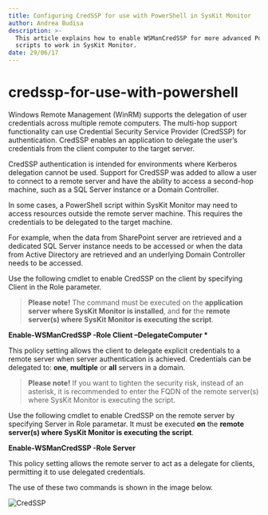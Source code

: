```yaml
---
title: Configuring CredSSP for use with PowerShell in SysKit Monitor
author: Andrea Budisa
description: >-
  This article explains how to enable WSManCredSSP for more advanced PowerShell
  scripts to work in SysKit Monitor.
date: 29/06/17
---
```


# credssp-for-use-with-powershell

Windows Remote Management \(WinRM\) supports the delegation of user credentials across multiple remote computers. The multi-hop support functionality can use Credential Security Service Provider \(CredSSP\) for authentication. CredSSP enables an application to delegate the user’s credentials from the client computer to the target server.

CredSSP authentication is intended for environments where Kerberos delegation cannot be used. Support for CredSSP was added to allow a user to connect to a remote server and have the ability to access a second-hop machine, such as a SQL Server instance or a Domain Controller.

In some cases, a PowerShell script within SysKit Monitor may need to access resources outside the remote server machine. This requires the credentials to be delegated to the target machine.

For example, when the data from SharePoint server are retrieved and a dedicated SQL Server instance needs to be accessed or when the data from Active Directory are retrieved and an underlying Domain Controller needs to be accessed.

Use the following cmdlet to enable CredSSP on the client by specifying Client in the Role parameter.

> **Please note!** The command must be executed on the **application server where SysKit Monitor is installed**, and **for** the **remote server\(s\) where SysKit Monitor is executing the script**.

**Enable-WSManCredSSP -Role Client –DelegateComputer \***

This policy setting allows the client to delegate explicit credentials to a remote server when server authentication is achieved. Credentials can be delegated to: **one**, **multiple** or **all** servers in a domain.

> **Please note!** If you want to tighten the security risk, instead of an asterisk, it is recommended to enter the FQDN of the remote server\(s\) where SysKit Monitor is executing the script.

Use the following cmdlet to enable CredSSP on the remote server by specifying Server in Role parametar. It must be executed **on** the **remote server\(s\) where SysKit Monitor is executing the script**.

**Enable-WSManCredSSP -Role Server**

This policy setting allows the remote server to act as a delegate for clients, permitting it to use delegated credentials.

The use of these two commands is shown in the image below.

![CredSSP](https://github.com/SysKitTeam/docs-monitor/tree/62cb114c20d78d7d95754c08a6a332124dafecb3/troubleshooting/#img/CredSSPcommands.png)

